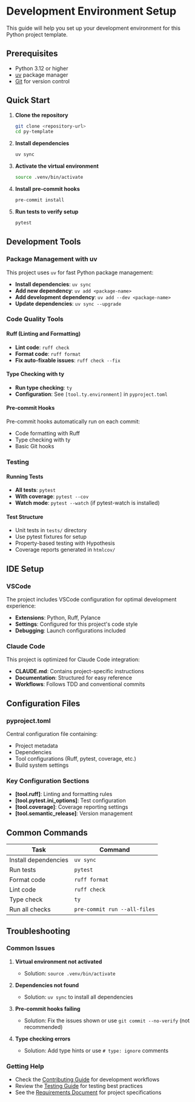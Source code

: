 # Development Environment Setup

This guide will help you set up your development environment for this Python
project template.

## Prerequisites

- Python 3.12 or higher
- [uv](https://github.com/astral-sh/uv) package manager
- [Git](https://git-scm.com/) for version control

## Quick Start

1. **Clone the repository**

    ```bash
    git clone <repository-url>
    cd py-template
    ```

1. **Install dependencies**

    ```bash
    uv sync
    ```

1. **Activate the virtual environment**

    ```bash
    source .venv/bin/activate
    ```

1. **Install pre-commit hooks**

    ```bash
    pre-commit install
    ```

1. **Run tests to verify setup**

    ```bash
    pytest
    ```

## Development Tools

### Package Management with uv

This project uses `uv` for fast Python package management:

- **Install dependencies**: `uv sync`
- **Add new dependency**: `uv add <package-name>`
- **Add development dependency**: `uv add --dev <package-name>`
- **Update dependencies**: `uv sync --upgrade`

### Code Quality Tools

#### Ruff (Linting and Formatting)

- **Lint code**: `ruff check`
- **Format code**: `ruff format`
- **Fix auto-fixable issues**: `ruff check --fix`

#### Type Checking with ty

- **Run type checking**: `ty`
- **Configuration**: See `[tool.ty.environment]` in `pyproject.toml`

#### Pre-commit Hooks

Pre-commit hooks automatically run on each commit:

- Code formatting with Ruff
- Type checking with ty
- Basic Git hooks

### Testing

#### Running Tests

- **All tests**: `pytest`
- **With coverage**: `pytest --cov`
- **Watch mode**: `pytest --watch` (if pytest-watch is installed)

#### Test Structure

- Unit tests in `tests/` directory
- Use pytest fixtures for setup
- Property-based testing with Hypothesis
- Coverage reports generated in `htmlcov/`

## IDE Setup

### VSCode

The project includes VSCode configuration for optimal development experience:

- **Extensions**: Python, Ruff, Pylance
- **Settings**: Configured for this project's code style
- **Debugging**: Launch configurations included

### Claude Code

This project is optimized for Claude Code integration:

- **CLAUDE.md**: Contains project-specific instructions
- **Documentation**: Structured for easy reference
- **Workflows**: Follows TDD and conventional commits

## Configuration Files

### pyproject.toml

Central configuration file containing:

- Project metadata
- Dependencies
- Tool configurations (Ruff, pytest, coverage, etc.)
- Build system settings

### Key Configuration Sections

- **[tool.ruff]**: Linting and formatting rules
- **[tool.pytest.ini_options]**: Test configuration
- **[tool.coverage]**: Coverage reporting settings
- **[tool.semantic_release]**: Version management

## Common Commands

| Task                 | Command                      |
| -------------------- | ---------------------------- |
| Install dependencies | `uv sync`                    |
| Run tests            | `pytest`                     |
| Format code          | `ruff format`                |
| Lint code            | `ruff check`                 |
| Type check           | `ty`                         |
| Run all checks       | `pre-commit run --all-files` |

## Troubleshooting

### Common Issues

1. **Virtual environment not activated**

    - Solution: `source .venv/bin/activate`

1. **Dependencies not found**

    - Solution: `uv sync` to install all dependencies

1. **Pre-commit hooks failing**

    - Solution: Fix the issues shown or use `git commit --no-verify` (not recommended)

1. **Type checking errors**

    - Solution: Add type hints or use `# type: ignore` comments

### Getting Help

- Check the [Contributing Guide](./contributing.md) for development workflows
- Review the [Testing Guide](./testing.md) for testing best practices
- See the [Requirements Document](./requirements.md) for project specifications
